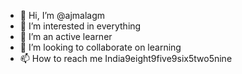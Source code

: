 - 👋 Hi, I’m @ajmalagm
- 👀 I’m interested in everything
- 🌱 I’m an active learner
- 💞️ I’m looking to collaborate on learning
- 📫 How to reach me India9eight9five9six5two5nine

<!---
ajmalagm/ajmalagm is a ✨ special ✨ repository because its `README.md` (this file) appears on your GitHub profile.
You can click the Preview link to take a look at your changes.
--->
